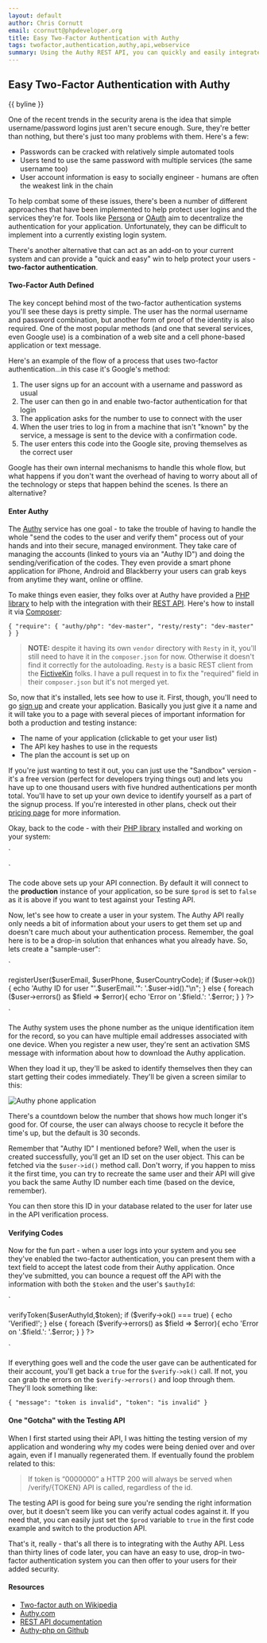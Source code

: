 ```yaml
---
layout: default
author: Chris Cornutt
email: ccornutt@phpdeveloper.org
title: Easy Two-Factor Authentication with Authy
tags: twofactor,authentication,authy,api,webservice
summary: Using the Authy REST API, you can quickly and easily integrate two-factor auth into your system.
---
```


Easy Two-Factor Authentication with Authy
--------------

{{ byline }}

One of the recent trends in the security arena is the idea that simple username/password
logins just aren't secure enough. Sure, they're better than nothing, but there's just too 
many problems with them. Here's a few:

- Passwords can be cracked with relatively simple automated tools
- Users tend to use the same password with multiple services (the same username too)
- User account information is easy to socially engineer - humans are often the weakest link in the chain

To help combat some of these issues, there's been a number of different approaches that
have been implemented to help protect user logins and the services they're for. Tools like
[Persona](/2012/10/01/Using-Mozilla-Persona-with-PHP-jQuery.html) or [OAuth](http://oauth.net/)
aim to decentralize the authentication for your application. Unfortunately, they can be 
difficult to implement into a currently existing login system. 

There's another alternative that can act as an add-on to your current system and can provide
a "quick and easy" win to help protect your users - **two-factor authentication**.

#### Two-Factor Auth Defined

The key concept behind most of the two-factor authentication systems you'll see these days
is pretty simple. The user has the normal username and password combination, but another 
form of proof of the identity is also required. One of the most popular methods (and one 
that several services, even Google use) is a combination of a web site and a cell phone-based
application or text message. 

Here's an example of the flow of a process that uses two-factor authentication...in this case
it's Google's method:

1. The user signs up for an account with a username and password as usual
2. The user can then go in and enable two-factor authentication for that login
3. The application asks for the number to use to connect with the user
4. When the user tries to log in from a machine that isn't "known" by the service, a message
is sent to the device with a confirmation code.
5. The user enters this code into the Google site, proving themselves as the correct user

Google has their own internal mechanisms to handle this whole flow, but what happens if you
don't want the overhead of having to worry about all of the technology or steps that happen 
behind the scenes. Is there an alternative?

#### Enter Authy

The [Authy](https://www.authy.com/) service has one goal - to take the trouble of having
to handle the whole "send the codes to the user and verify them" process out of your
hands and into their secure, managed environment. They take care of managing the accounts
(linked to yours via an "Authy ID") and doing the sending/verification of the codes. They
even provide a smart phone application for iPhone, Android and Blackberry your users can 
grab keys from anytime they want, online or offline.

To make things even easier, they folks over at Authy have provided a 
[PHP library](https://packagist.org/packages/authy/php) to help with the integration 
with their [REST API](http://docs.authy.com). Here's how to install it via 
[Composer](http://getcomposer.org):

`
{
    "require": {
        "authy/php": "dev-master",
        "resty/resty": "dev-master"
    }
}
`

> **NOTE:** despite it having its own `vendor` directory with `Resty` in it,
> you'll still need to have it in the `composer.json` for now. Otherwise it doesn't 
> find it correctly for the autoloading. `Resty` is a basic REST client from the 
> [FictiveKin](https://github.com/fictivekin) folks. I have a pull request in to 
> fix the "required" field in their `composer.json` but it's not merged yet.

So, now that it's installed, lets see how to use it. First, though, you'll need to go 
[sign up](https://www.authy.com/signup) and create your application. Basically you
just give it a name and it will take you to a page with several pieces of important
information for both a production and testing instance:

- The name of your application (clickable to get your user list)
- The API key hashes to use in the requests
- The plan the account is set up on

If you're just wanting to test it out, you can just use the "Sandbox" version - it's
a free version (perfect for developers trying things out) and lets you have up to one 
thousand users with five hundred authentications per month total. You'll have to set up
your own device to identify yourself as a part of the signup process. If you're interested
in other plans, check out their [pricing page](https://www.authy.com/pricing) for more
information.

Okay, back to the code - with their [PHP library](https://packagist.org/packages/authy/php)
installed and working on your system:

`
<?php
require_once 'vendor/autoload.php';

$prod = false;
$apiKey = 'your-key-hash';
$apiUrl = ($prod == true) : 'https://api.authy.com' : 'http://sandbox-api.authy.com';

$api = new Authy_Api($apiKey, $apiUrl);
?>
`

The code above sets up your API connection. By default it will connect to the **production**
instance of your application, so be sure `$prod` is set to `false` as it is above if 
you want to test against your Testing API.

Now, let's see how to create a user in your system. The Authy API really only needs
a bit of information about your users to get them set up and doesn't care much about
your authentication process. Remember, the goal here is to be a drop-in solution that
enhances what you already have. So, lets create a "sample-user":

`
<?php
$userEmail = 'sample-user@websec.io';
$userPhone = '214-555-1234';
$userCountryCode = 1;
$user = $api->registerUser($userEmail, $userPhone, $userCountryCode);

if ($user->ok()) {
    echo 'Authy ID for user "'.$userEmail.'": '.$user->id()."\n";
} else {
    foreach ($user->errors() as $field => $error){
        echo 'Error on '.$field.': '.$error;
    }
}
?>
`

The Authy system uses the phone number as the unique identification item for the record,
so you can have multiple email addresses associated with one device. When you register 
a new user, they're sent an activation SMS message with information about how to download
the Authy application. 

When they load it up, they'll be asked to identify themselves then they can start getting
their codes immediately. They'll be given a screen similar to this:

![Authy phone application](http://blog.authy.com/assets/posts/phones.png)

There's a countdown below the number that shows how much longer it's good for. Of course,
the user can always choose to recycle it before the time's up, but the default is 30 seconds.

Remember that "Authy ID" I mentioned before? Well, when the user is created successfully, 
you'll get an ID set on the user object. This can be fetched via the `$user->id()` method
call. Don't worry, if you happen to miss it the first time, you can try to recreate the 
same user and their API will give you back the same Authy ID number each time (based on
the device, remember).

You can then store this ID in your database related to the user for later use in the API
verification process.

#### Verifying Codes

Now for the fun part - when a user logs into your system and you see they've enabled 
the two-factor authentication, you can present them with a text field to accept the latest
code from their Authy application. Once they've submitted, you can bounce a request off
the API with the information with both the `$token` and the user's `$authyId`:

`
<?php
$token = 'token-input-from-user';
$authyId = 12345;

// verify the token
$verify = $api->verifyToken($userAuthyId,$token);
if ($verify->ok() === true) {
    echo 'Verified!';
} else {
    foreach ($verify->errors() as $field => $error){
        echo 'Error on '.$field.': '.$error;
    }
}
?>
`

If everything goes well and the code the user gave can be authenticated for their account,
you'll get back a `true` for the `$verify->ok()` call. If not, you can grab the errors
on the `$verify->errors()` and loop through them. They'll look something like:

`
{
    "message": "token is invalid",
    "token": "is invalid"
}
`

#### One "Gotcha" with the Testing API

When I first started using their API, I was hitting the testing version of my application
and wondering why my codes were being denied over and over again, even if I manually 
regenerated them. If eventually found the problem related to this:

> If token is “0000000” a HTTP 200 will always be served when /verify/{TOKEN} API is 
> called, regardless of the id.

The testing API is good for being sure you're sending the right information over, but
it doesn't seem like you can verify actual codes against it. If you need that, you can 
easily just set the `$prod` variable to `true` in the first code example and switch to 
the production API.

That's it, really - that's all there is to integrating with the Authy API. Less than 
thirty lines of code later, you can have an easy to use, drop-in two-factor authentication 
system you can then offer to your users for their added security.

#### Resources

- [Two-factor auth on Wikipedia](http://en.wikipedia.org/wiki/Two-factor_authentication)
- [Authy.com](http://authy.com)
- [REST API documentation](http://docs.authy.com/)
- [Authy-php on Github](https://github.com/authy/authy-php)


